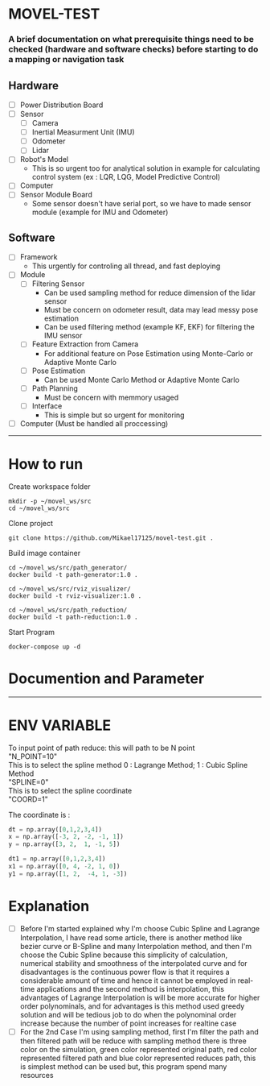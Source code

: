 # MOVEL-TEST

### A brief documentation on what prerequisite things need to be checked (hardware and software checks) before starting to do a mapping or navigation task

Hardware <br>
-----
- [ ] Power Distribution Board
- [ ] Sensor
  - [ ] Camera 
  - [ ] Inertial Measurment Unit (IMU)
  - [ ] Odometer
  - [ ] Lidar
- [ ] Robot's Model
  - This is so urgent too for analytical solution in example for calculating control system (ex : LQR, LQG, Model Predictive Control)
- [ ] Computer
- [ ] Sensor Module Board
  - Some sensor doesn't have serial port, so we have to made sensor module (example for IMU and Odometer) 

Software <br>
-----
- [ ] Framework
  - This urgently for controling all thread, and fast deploying
- [ ] Module
  - [ ] Filtering Sensor
    - Can be used sampling method for reduce dimension of the lidar sensor
    - Must be concern on odometer result, data may lead messy pose estimation
    - Can be used filtering method (example KF, EKF) for filtering the IMU sensor
  - [ ] Feature Extraction from Camera
    - For additional feature on Pose Estimation using Monte-Carlo or Adaptive Monte Carlo
  - [ ] Pose Estimation
    - Can be used Monte Carlo Method or Adaptive Monte Carlo
  - [ ] Path Planning
    - Must be concern with memmory usaged
  - [ ] Interface
    - This is simple but so urgent for monitoring
- [ ] Computer (Must be handled all proccessing)

-----
# How to run
Create workspace folder

```
mkdir -p ~/movel_ws/src
cd ~/movel_ws/src
```
Clone project
```
git clone https://github.com/Mikael17125/movel-test.git .
```
Build image container
```
cd ~/movel_ws/src/path_generator/
docker build -t path-generator:1.0 .
```
```
cd ~/movel_ws/src/rviz_visualizer/
docker build -t rviz-visualizer:1.0 .
```
```
cd ~/movel_ws/src/path_reduction/
docker build -t path-reduction:1.0 .
```
Start Program
```
docker-compose up -d
```

# Documention and Parameter
-----
<h1>ENV VARIABLE</h1>
To input point of path reduce: this will path to be N point <br>
"N_POINT=10" <br>
This is to select the spline method 0 : Lagrange Method; 1 : Cubic Spline Method <br>
"SPLINE=0" <br>
This is to select the spline coordinate <br>
"COORD=1" <br>

The coordinate is :

```python
dt = np.array([0,1,2,3,4])
x = np.array([-3, 2, -2, -1, 1])
y = np.array([3, 2,  1, -1, 5])

dt1 = np.array([0,1,2,3,4])
x1 = np.array([0, 4, -2, 1, 0])
y1 = np.array([1, 2,  -4, 1, -3])
```

# Explanation
- [ ] Before I'm started explained why I'm choose Cubic Spline and Lagrange Interpolation, I have read some article, there is another method like bezier curve or B-Spline and many Interpolation method, and then I'm choose the Cubic Spline because this simplicity of calculation, numerical stability and smoothness of the interpolated curve and for disadvantages is the continuous power flow is that it requires a considerable amount of time and hence it cannot be employed in real-time applications and the second method is interpolation, this advantages of Lagrange Interpolation is will be more accurate for higher order polynominals, and for advantages is this method used greedy solution and will be tedious job to do when the polynominal order increase because the number of point increases for realtine case
- [ ] For the 2nd Case I'm using sampling method, first I'm filter the path and then filtered path will be reduce with sampling method there is three color on the simulation, green color represented original path, red color represented filtered path and blue color represented reduces path, this is simplest method can be used but, this program spend many resources
